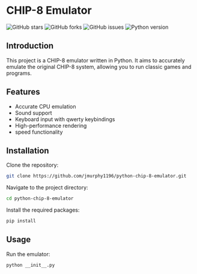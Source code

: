 # CHIP-8 Emulator

![GitHub stars](https://img.shields.io/github/stars/jmurphy1196/python-chip-8-emulator)
![GitHub forks](https://img.shields.io/github/forks/jmurphy1196/python-chip-8-emulator)
![GitHub issues](https://img.shields.io/github/issues/jmurphy1196/python-chip-8-emulator)
![Python version](https://img.shields.io/badge/python-3.x-blue)


## Introduction

This project is a CHIP-8 emulator written in Python. It aims to accurately emulate the original CHIP-8 system, allowing you to run classic games and programs.

## Features

- Accurate CPU emulation
- Sound support
- Keyboard input with qwerty keybindings
- High-performance rendering
- speed functionality

## Installation

Clone the repository:

```bash
git clone https://github.com/jmurphy1196/python-chip-8-emulator.git
```

Navigate to the project directory:

```bash
cd python-chip-8-emulator
```

Install the required packages:

```bash
pip install 
```

## Usage

Run the emulator:

```bash
python __init__.py
```




